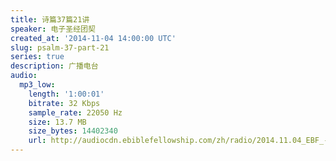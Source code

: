 ```yaml
---
title: 诗篇37篇21讲
speaker: 电子圣经团契
created_at: '2014-11-04 14:00:00 UTC'
slug: psalm-37-part-21
series: true
description: 广播电台
audio:
  mp3_low:
    length: '1:00:01'
    bitrate: 32 Kbps
    sample_rate: 22050 Hz
    size: 13.7 MB
    size_bytes: 14402340
    url: http://audiocdn.ebiblefellowship.com/zh/radio/2014.11.04_EBF_-_Psalm_37_Part_21.mp3
---
```


